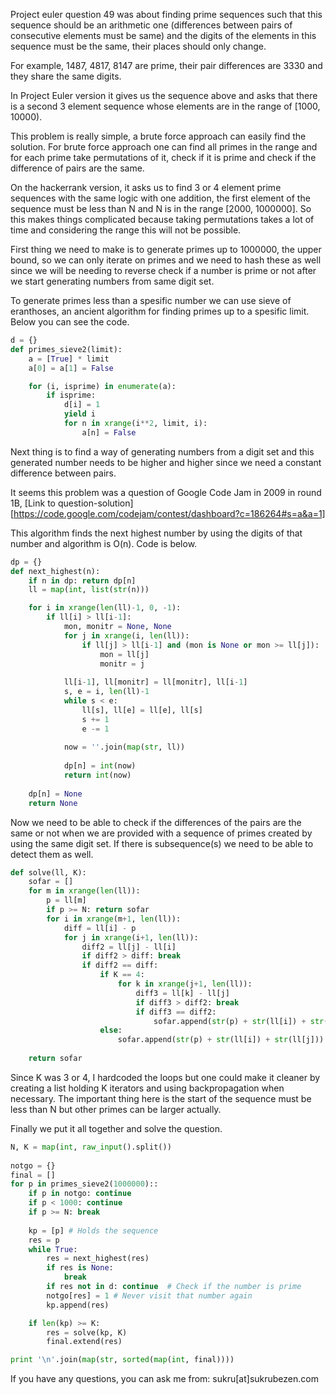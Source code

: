 Project euler question 49 was about finding prime sequences such that this sequence should be an arithmetic one (differences between pairs of consecutive elements must be same) and the digits of the elements in this sequence must be the same, their places should only change.

For example, 1487, 4817, 8147 are prime, their pair differences are 3330 and they share the same digits.

In Project Euler version it gives us the sequence above and asks that there is a second 3 element sequence whose elements are in the range of [1000, 10000).

This problem is really simple, a brute force approach can easily find the solution. For brute force approach one can find all primes in the range and for each prime take permutations of it, check if it is prime and check if the difference of pairs are the same.



On the hackerrank version, it asks us to find 3 or 4 element prime sequences with the same logic with one addition, the first element of the sequence must be less than N and N is in the range [2000, 1000000]. So this makes things complicated because taking permutations takes a lot of time and considering the range this will not be possible.



First thing we need to make is to generate primes up to 1000000, the upper bound, so we can only iterate on primes and we need to hash these as well since we will be needing to reverse check if a number is prime or not after we start generating numbers from same digit set. 

To generate primes less than a spesific number we can use sieve of eranthoses, an ancient algorithm for finding primes up to a spesific limit. Below you can see the code.

``` python
d = {}
def primes_sieve2(limit):
    a = [True] * limit
    a[0] = a[1] = False

    for (i, isprime) in enumerate(a):
        if isprime:
            d[i] = 1
            yield i
            for n in xrange(i**2, limit, i):
                a[n] = False
```



Next thing is to find a way of generating numbers from a digit set and this generated number needs to be higher and higher since we need a constant difference between pairs.

It seems this problem was a question of Google Code Jam in 2009 in round 1B, [Link to question-solution][https://code.google.com/codejam/contest/dashboard?c=186264#s=a&a=1]

This algorithm finds the next highest number by using the digits of that number and algorithm is O(n). Code is below.

``` python
dp = {}
def next_highest(n):
    if n in dp: return dp[n]
    ll = map(int, list(str(n)))

    for i in xrange(len(ll)-1, 0, -1):         
        if ll[i] > ll[i-1]:
            mon, monitr = None, None
            for j in xrange(i, len(ll)):
                if ll[j] > ll[i-1] and (mon is None or mon >= ll[j]):
                    mon = ll[j]
                    monitr = j
                    
            ll[i-1], ll[monitr] = ll[monitr], ll[i-1]
            s, e = i, len(ll)-1
            while s < e:
                ll[s], ll[e] = ll[e], ll[s]
                s += 1
                e -= 1
                
            now = ''.join(map(str, ll))
            
            dp[n] = int(now)
            return int(now)
    
    dp[n] = None
    return None
```



Now we need to be able to check if the differences of the pairs are the same or not when we are provided with a sequence of primes created by using the same digit set. If there is subsequence(s) we need to be able to detect them as well.



``` python
def solve(ll, K):
    sofar = []
    for m in xrange(len(ll)):
        p = ll[m]
        if p >= N: return sofar
        for i in xrange(m+1, len(ll)):
            diff = ll[i] - p
            for j in xrange(i+1, len(ll)):
                diff2 = ll[j] - ll[i]
                if diff2 > diff: break
                if diff2 == diff:
                    if K == 4:
                        for k in xrange(j+1, len(ll)):
                            diff3 = ll[k] - ll[j]
                            if diff3 > diff2: break
                            if diff3 == diff2:
                                sofar.append(str(p) + str(ll[i]) + str(ll[j]) + str(ll[k]))
                    else:
                        sofar.append(str(p) + str(ll[i]) + str(ll[j]))
                
    return sofar
```



Since K was 3 or 4, I hardcoded the loops but one could make it cleaner by creating a list holding K iterators and using backpropagation when necessary. The important thing here is the start of the sequence must be less than N but other primes can be larger actually.



Finally we put it all together and solve the question.



``` python
N, K = map(int, raw_input().split())
    
notgo = {}
final = []
for p in primes_sieve2(1000000)::
    if p in notgo: continue 
    if p < 1000: continue
    if p >= N: break
    
    kp = [p] # Holds the sequence
    res = p
    while True:
        res = next_highest(res)
        if res is None: 
            break
        if res not in d: continue  # Check if the number is prime
        notgo[res] = 1 # Never visit that number again
        kp.append(res)

    if len(kp) >= K:
        res = solve(kp, K)
        final.extend(res)

print '\n'.join(map(str, sorted(map(int, final))))
```



If you have any questions, you can ask me from: sukru[at]sukrubezen.com